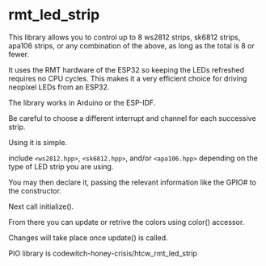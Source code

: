 # rmt_led_strip

This library allows you to control up to 8 ws2812 strips, sk6812 strips, apa106 strips, or any combination of the above, as long as the total is 8 or fewer.

It uses the RMT hardware of the ESP32 so keeping the LEDs refreshed requires no CPU cycles. This makes it a very efficient choice for driving neopixel LEDs from an ESP32.

The library works in Arduino or the ESP-IDF.

Be careful to choose a different interrupt and channel for each successive strip.

Using it is simple.

include `<ws2812.hpp>`, `<sk6812.hpp>`, and/or `<apa106.hpp>` depending on the type of LED strip you are using.

You may then declare it, passing the relevant information like the GPIO# to the constructor.

Next call initialize().

From there you can update or retrive the colors using color() accessor.

Changes will take place once update() is called.

PIO library is codewitch-honey-crisis/htcw_rmt_led_strip
